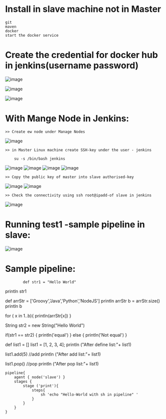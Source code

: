# Install in slave machine not in Master
    git
    maven
    docker
    start the docker service
    
# Create the credential for docker hub in jenkins(username password)

![image](https://user-images.githubusercontent.com/54719289/108412825-48d80980-7250-11eb-8ac7-c699b199d6cd.png)


![image](https://user-images.githubusercontent.com/54719289/108413535-272b5200-7251-11eb-9ec7-6ffb426c28e2.png)


![image](https://user-images.githubusercontent.com/54719289/108413797-740f2880-7251-11eb-87f4-97884676c306.png)


# With Mange Node in Jenkins:

    >> Create ew node under Manage Nodes

![image](https://user-images.githubusercontent.com/54719289/111083461-a7b63900-8505-11eb-8937-804523bbcf6c.png)

    >> in Master Linux machine create SSH-key under the user - jenkins
    
        su -s /bin/bash jenkins

![image](https://user-images.githubusercontent.com/54719289/111083555-15fafb80-8506-11eb-9be8-b57c5bb6f9ea.png)
![image](https://user-images.githubusercontent.com/54719289/111084662-7a6c8980-850b-11eb-84a2-133308ca3ea0.png)
![image](https://user-images.githubusercontent.com/54719289/111084726-b7d11700-850b-11eb-99c6-515143da4ac6.png)
![image](https://user-images.githubusercontent.com/54719289/111084758-ed760000-850b-11eb-832d-594e34454f0d.png)

    
    >> Copy the public key of master into slave authorised-key

![image](https://user-images.githubusercontent.com/54719289/111083649-7853fc00-8506-11eb-804e-7597b3643f9d.png)
![image](https://user-images.githubusercontent.com/54719289/111083640-6c683a00-8506-11eb-9e9d-f59b739bf88b.png)

    >> Check the connectivity using ssh root@ipadd-of slave in jenkins

![image](https://user-images.githubusercontent.com/54719289/111083994-58253c80-8508-11eb-9f25-28d7b2a45605.png)
 



# Running test1 -sample pipeline in slave:

![image](https://user-images.githubusercontent.com/54719289/111085066-8d805900-850d-11eb-891b-720314185e3c.png)


   Sample pipeline:
   ==============
   
   
            def str1 = "Hello World"
println str1

def arrStr = ['Groovy','Java','Python','NodeJS']
println arrStr
b = arrStr.size()
println b

for ( x in 1..b){
    println(arrStr[x])
}

String str2 = new String("Hello World")

if(str1 == str2)
{
  println('equal')
}
else
{
  println('Not equal')
}

def list1 = []
list1 = [1, 2, 3, 4];
println ("After define list:"+ list1)

list1.add(5) //add
println ("After add list:"+ list1)

list1.pop()  //pop
println ("After pop list:"+ list1)

    pipeline{
        agent { node('slave') }
        stages {
            stage ('print'){
                steps{
                    sh 'echo "Hello-World with sh in pipeline" '
                }
            }
        }
    }
